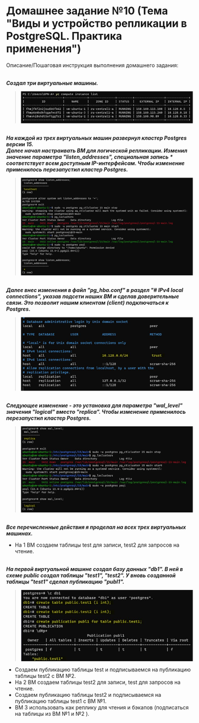 # Домашнее задание №10 (Тема "Виды и устройство репликации в PostgreSQL. Практика применения")

Описание/Пошаговая инструкция выполнения домашнего задания:

<br>__*Создал три виртуальные машины.*__
> <img src="pic/0.JPG" align="center" />

<br>__*На каждой из трех виртуальных машин развернул кластер Postgres версии 15.*__
<br>__*Далее начал настраивать ВМ для логической репликации. Изменил значение параметра "listen_addresses", специальная запись * соответствует всем доступным IP-интерфейсам. Чтобы изменение применилось перезапустил кластер Postgres.*__
> <img src="pic/0_1.JPG" align="center" />

<br>__*Далее внес изменения в файл "pg_hba.conf" в раздел "# IPv4 local connections", указав подсети наших ВМ и сделав доверительные связи. Это позволит нашим клиентам (client) подключаться к Postgres.*__
> <img src="pic/0_2.JPG" align="center" />

<br>__*Следующее изменение - это установка для параметра "wal_level" значения "logical" вместо "replica". Чтобы изменение применилось перезапустил кластер Postgres.*__
> <img src="pic/0_3.JPG" align="center" />

<br>__*Все перечисленные действия я проделал на всех трех виртуальных машинах.*__

* На 1 ВМ создаем таблицы test для записи, test2 для запросов на чтение.
  
<br>__*На первой виртуальной машине создал базу данных "db1". В ней в схеме public создал таблицы "test1", "test2". У вновь созданной таблицы "test1" сделал публикацию "publ1".*__
> <img src="pic/1_1.JPG" align="center" />
* Создаем публикацию таблицы test и подписываемся на публикацию таблицы test2 с ВМ №2.
* На 2 ВМ создаем таблицы test2 для записи, test для запросов на чтение.
* Создаем публикацию таблицы test2 и подписываемся на публикацию таблицы test1 с ВМ №1.
* ВМ 3 использовать как реплику для чтения и бэкапов (подписаться на таблицы из ВМ №1 и №2 ).
  
